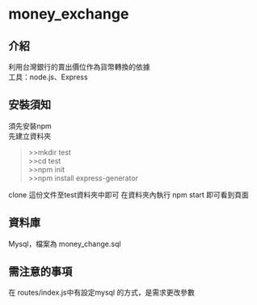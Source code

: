 # money_exchange

## 介紹
利用台灣銀行的賣出價位作為貨幣轉換的依據<br> 
工具：node.js、Express

## 安裝須知
須先安裝npm<br> 
先建立資料夾<br> 
> \>>mkdir test<br> 
\>>cd test<br> 
\>>npm init<br> 
\>>npm install express-generator<br> 
>
clone 這份文件至test資料夾中即可
在資料夾內執行 npm start 即可看到頁面

## 資料庫
Mysql，檔案為 money_change.sql

## 需注意的事項
在 routes/index.js中有設定mysql 的方式，是需求更改參數
